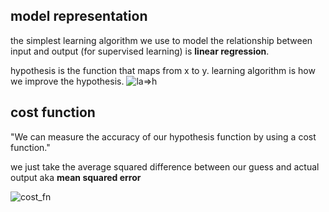 ## model representation
the simplest learning algorithm we use to model the relationship between input and output (for supervised learning) is **linear regression**.

hypothesis is the function that maps from x to y. learning algorithm is how we improve the hypothesis.
![la=>h](https://i.gyazo.com/05a63aa620f37bf7ad269f6f2179712a.png)

## cost function

"We can measure the accuracy of our hypothesis function by using a cost function."

we just take the average squared difference between our guess and actual output aka **mean squared error**

![cost_fn](https://i.gyazo.com/af049b77793e3ef597822c6c474bc07e.png)
